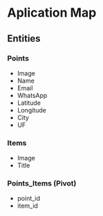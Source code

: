 # Aplication Map

## Entities

### Points

- Image
- Name
- Email
- WhatsApp
- Latitude
- Longitude
- City
- UF

### Items

- Image
- Title

### Points_Items (Pivot)

- point_id
- item_id
